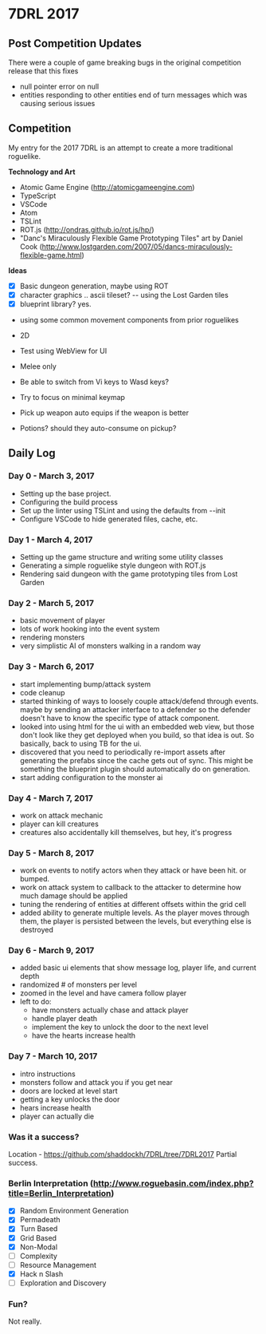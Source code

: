 # 7DRL 2017

## Post Competition Updates

There were a couple of game breaking bugs in the original competition release that this fixes
- null pointer error on null
- entities responding to other entities end of turn messages which was causing serious issues



## Competition

My entry for the 2017 7DRL is an attempt to create a more traditional roguelike.

__Technology and Art__
- Atomic Game Engine (http://atomicgameengine.com)
- TypeScript
- VSCode
- Atom
- TSLint
- ROT.js (http://ondras.github.io/rot.js/hp/)
- "Danc's Miraculously Flexible Game Prototyping Tiles" art by Daniel Cook (http://www.lostgarden.com/2007/05/dancs-miraculously-flexible-game.html)

__Ideas__
- [X] Basic dungeon generation, maybe using ROT
- [X] character graphics .. ascii tileset? -- using the Lost Garden tiles
- [X] blueprint library? yes.
- using some common movement components from prior roguelikes
- 2D
- Test using WebView for UI
- Melee only

- Be able to switch from Vi keys to Wasd keys?
- Try to focus on minimal keymap
- Pick up weapon auto equips if the weapon is better
- Potions?  should they auto-consume on pickup?

## Daily Log

### Day 0 - March 3, 2017
- Setting up the base project.
- Configuring the build process
- Set up the linter using TSLint and using the defaults from --init
- Configure VSCode to hide generated files, cache, etc.

### Day 1 - March 4, 2017
- Setting up the game structure and writing some utility classes
- Generating a simple roguelike style dungeon with ROT.js
- Rendering said dungeon with the game prototyping tiles from Lost Garden

### Day 2 - March 5, 2017
- basic movement of player
- lots of work hooking into the event system
- rendering monsters
- very simplistic AI of monsters walking in a random way

### Day 3 - March 6, 2017
- start implementing bump/attack system
- code cleanup
- started thinking of ways to loosely couple attack/defend through events.  maybe by sending an attacker interface to a defender
  so the defender doesn't have to know the specific type of attack component.
- looked into using html for the ui with an embedded web view, but those don't look like they get deployed when you build, so that idea is out.  So basically, back to using TB for the ui.
- discovered that you need to periodically re-import assets after generating the prefabs since the cache gets out of sync.  This might be something the blueprint plugin should automatically do on generation.
- start adding configuration to the monster ai

### Day 4 - March 7, 2017
- work on attack mechanic
- player can kill creatures
- creatures also accidentally kill themselves, but hey, it's progress

### Day 5 - March 8, 2017
- work on events to notify actors when they attack or have been hit. or bumped.
- work on attack system to callback to the attacker to determine how much damage should be applied
- tuning the rendering of entities at different offsets within the grid cell
- added ability to generate multiple levels.  As the player moves through them, the player is persisted between the levels, but everything else is destroyed

### Day 6 - March 9, 2017
- added basic ui elements that show message log, player life, and current depth
- randomized # of monsters per level
- zoomed in the level and have camera follow player
- left to do:
  - have monsters actually chase and attack player
  - handle player death
  - implement the key to unlock the door to the next level
  - have the hearts increase health

### Day 7 - March 10, 2017
- intro instructions
- monsters follow and attack you if you get near
- doors are locked at level start
- getting a key unlocks the door
- hears increase health
- player can actually die
  
### Was it a success?
 Location - https://github.com/shaddockh/7DRL/tree/7DRL2017 
 Partial success. 
 
### Berlin Interpretation (http://www.roguebasin.com/index.php?title=Berlin_Interpretation) 
 - [x] Random Environment Generation 
 - [x] Permadeath 
 - [x] Turn Based 
 - [x] Grid Based 
 - [x] Non-Modal 
 - [ ] Complexity 
 - [ ] Resource Management 
 - [x] Hack n Slash 
 - [ ] Exploration and Discovery

### Fun? 
Not really.